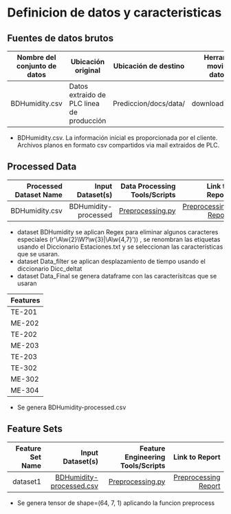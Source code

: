 # Definicion de datos y caracteristicas
## Fuentes de datos brutos

| Nombre del conjunto de datos | Ubicación original                        | Ubicación de destino | Herramientas de movimiento de datos/Scripts | Enlace al informe |
|------------------------------|-------------------------------------------|----------------------|---------------------------------------------|-------------------|
| BDHumidity.csv               | Datos extraido de PLC linea de producción | Prediccion/docs/data/ | downloadFromGDrive.py            | https://github.com/Prediccion-Humedad/Prediccion/blob/main/docs/data/data_summary.md           |

* BDHumidity.csv. La información inicial es proporcionada por el cliente. Archivos planos en formato csv compartidos via mail extraidos de PLC.



## Processed Data
| Processed Dataset Name | Input Dataset(s)   | Data Processing Tools/Scripts | Link to Report |
| ---:| ---: | ---: | ---: |
| BDHumidity.csv | BDHumidity-processed  |[Preprocessing.py](https://github.com/Prediccion-Humedad/Prediccion/blob/main/scripts/preprocessing/Preprocessing.py) | [Preprocessing Report](https://github.com/Prediccion-Humedad/Prediccion/blob/main/scripts/preprocessing/Preprocessing-report.pdf)|

* dataset BDHumidity se aplican Regex para eliminar algunos caracteres especiales (r'\A\w{2}\W?\w{3}|\A\w{4,7}')) , se renombran las etiquetas usando el Diccionario Estaciones.txt y se seleccionan las características que se usaran.
* dataset Data_filter se aplican desplazamiento de tiempo usando el diccionario Dicc_deltat
* dataset Data_Final se genera dataframe con las caracterísitcas que se usaran

| Features |
|----------|
| TE-201   |
| ME-202   |
| TE-202   |
| ME-203   |
| TE-203   |
| TE-302   |
| ME-302   |
| ME-304   |

*  Se genera BDHumidity-processed.csv

## Feature Sets

| Feature Set Name | Input Dataset(s)   | Feature Engineering Tools/Scripts | Link to Report |
| ---:| ---: | ---: | ---: |
| dataset1 | [BDHumidity-processed.csv](https://drive.google.com/file/d/1fLFVfTDaV7-2QWo3qYnpPae5ff0IKxFC/view?usp=sharing) | [Preprocessing.py](https://github.com/Prediccion-Humedad/Prediccion/blob/main/scripts/preprocessing/Preprocessing.py) |[Preprocessing Report](https://github.com/Prediccion-Humedad/Prediccion/blob/main/scripts/preprocessing/Preprocessing-report.pdf) |

* Se genera tensor de shape=(64, 7, 1) aplicando la funcion preprocess

